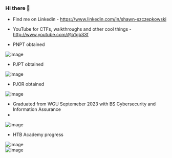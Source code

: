 ### Hi there 👋

-	Find me on Linkedin - https://www.linkedin.com/in/shawn-szczepkowski

-	YouTube for CTFs, walkthroughs and other cool things - http://www.youtube.com/@b1gb33f

-	PNPT obtained

![image](https://github.com/b1g-b33f/B1g-B33f/assets/130265537/c970c245-a1de-49c9-9ba9-aeca336250a2)

-	PJPT obtained

![image](https://github.com/B1g-B33f/B1g-B33f/assets/130265537/dc3d7083-6bc3-4758-8f70-54058b699de1)  

- PJOR obtained

![image](https://github.com/b1g-b33f/B1g-B33f/assets/130265537/30a572b4-5e0f-42cc-9cac-c195906cd406)

-	Graduated from WGU Septemeber 2023 with BS Cybersecurity and Information Assurance
-	
![image](https://github.com/B1g-B33f/B1g-B33f/assets/130265537/50581aff-5218-4a6b-a484-5df1c0ebcfac)

- HTB Academy progress

![image](https://github.com/b1g-b33f/B1g-B33f/assets/130265537/da260c91-a0da-4847-ae6f-563f43c5f887)  
![image](https://github.com/b1g-b33f/B1g-B33f/assets/130265537/07f295d8-8fd4-4377-9839-76f3c723b390)








